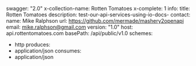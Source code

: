 swagger: "2.0"
x-collection-name: Rotten Tomatoes
x-complete: 1
info:
  title: Rotten Tomatoes
  description: test-our-api-services-using-io-docs-
  contact:
    name: Mike Ralphson
    url: https://github.com/mermade/mashery2openapi
    email: mike.ralphson@gmail.com
  version: "1.0"
host: api.rottentomatoes.com
basePath: /api/public/v1.0
schemes:
- http
produces:
- application/json
consumes:
- application/json